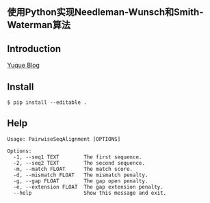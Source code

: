 

## 使用Python实现Needleman-Wunsch和Smith-Waterman算法

## Introduction

[Yuque Blog](https://www.yuque.com/achuan-2/blog/tfte2w)


## Install 
```shell
$ pip install --editable .
```
## Help
```shell
Usage: PairwiseSeqAlignment [OPTIONS]

Options:
  -1, --seq1 TEXT        The first sequence.
  -2, --seq2 TEXT        The second sequence.
  -m, --match FLOAT      The match score.
  -d, --mismatch FLOAT   The mismatch penalty.
  -g, --gap FLOAT        The gap open penalty.
  -e, --extension FLOAT  The gap extension penalty.
  --help                 Show this message and exit.
```

